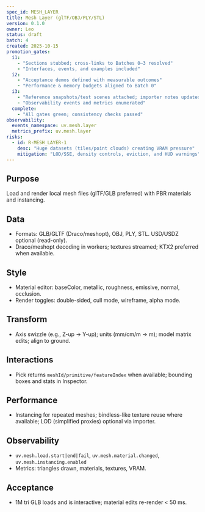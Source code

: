 ```yaml
---
spec_id: MESH_LAYER
title: Mesh Layer (glTF/OBJ/PLY/STL)
version: 0.1.0
owner: Leo
status: draft
batch: 4
created: 2025-10-15
promotion_gates:
  i1:
    - "Sections stubbed; cross-links to Batches 0–3 resolved"
    - "Interfaces, events, and examples included"
  i2:
    - "Acceptance demos defined with measurable outcomes"
    - "Performance & memory budgets aligned to Batch 0"
  i3:
    - "Reference snapshots/test scenes attached; importer notes updated"
    - "Observability events and metrics enumerated"
  complete:
    - "All gates green; consistency checks passed"
observability:
  events_namespace: uv.mesh.layer
  metrics_prefix: uv.mesh.layer
risks:
  - id: R-MESH_LAYER-1
    desc: "Huge datasets (tiles/point clouds) creating VRAM pressure"
    mitigation: "LOD/SSE, density controls, eviction, and HUD warnings"
---
```


## Purpose
Load and render local mesh files (glTF/GLB preferred) with PBR materials and instancing.

## Data
- Formats: GLB/GLTF (Draco/meshopt), OBJ, PLY, STL. USD/USDZ optional (read-only).
- Draco/meshopt decoding in workers; textures streamed; KTX2 preferred when available.

## Style
- Material editor: baseColor, metallic, roughness, emissive, normal, occlusion.
- Render toggles: double-sided, cull mode, wireframe, alpha mode.

## Transform
- Axis swizzle (e.g., Z-up → Y-up); units (mm/cm/m → m); model matrix edits; align to ground.

## Interactions
- Pick returns `meshId/primitive/featureIndex` when available; bounding boxes and stats in Inspector.

## Performance
- Instancing for repeated meshes; bindless-like texture reuse where available; LOD (simplified proxies) optional via importer.

## Observability
- `uv.mesh.load.start|end|fail`, `uv.mesh.material.changed`, `uv.mesh.instancing.enabled`
- Metrics: triangles drawn, materials, textures, VRAM.

## Acceptance
- 1M tri GLB loads and is interactive; material edits re-render < 50 ms.

